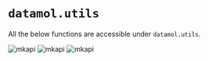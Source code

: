 # `datamol.utils`

All the below functions are accessible under `datamol.utils`.

![mkapi](datamol.utils.JobRunner)
![mkapi](datamol.utils.jobs)
![mkapi](datamol.utils.parallelized)

